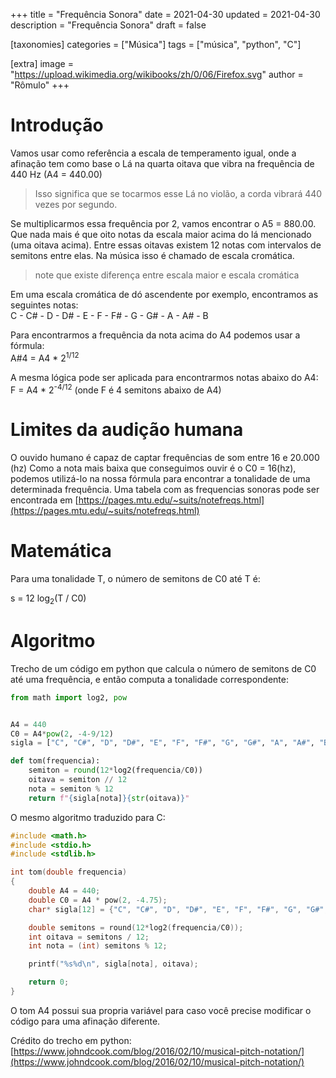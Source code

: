 +++
title = "Frequência Sonora"
date = 2021-04-30
updated = 2021-04-30
description = "Frequência Sonora"
draft = false

[taxonomies]
categories = ["Música"]
tags = ["música", "python", "C"]

[extra]
image = "https://upload.wikimedia.org/wikibooks/zh/0/06/Firefox.svg"
author = "Rômulo"
+++

# Introdução

Vamos usar como referência a escala de temperamento igual, onde a afinação tem como base o Lá na quarta oitava que vibra na frequência de 440 Hz (A4 = 440.00)

> Isso significa que se tocarmos esse Lá no violão, a corda vibrará 440 vezes por segundo.

Se multiplicarmos essa frequência por 2, vamos encontrar o A5 = 880.00. Que nada mais é que oito notas da escala maior acima do lá mencionado (uma oitava acima). Entre essas oitavas existem 12 notas com intervalos de semitons entre elas.  Na música isso é chamado de escala cromática.

> note que existe diferença entre escala maior e escala cromática

Em uma escala cromática de dó ascendente por exemplo, encontramos as seguintes notas:  
C - C# - D - D# - E - F - F# - G - G# - A - A# - B

Para encontrarmos a frequência da nota acima do A4 podemos usar a fórmula:  
A#4 = A4 * 2<sup>1/12</sup>  

A mesma lógica pode ser aplicada para encontrarmos notas abaixo do A4:  
F = A4 * 2<sup>-4/12</sup> (onde F é 4 semitons abaixo de A4)

# Limites da audição humana
O ouvido humano é capaz de captar frequências de som entre 16 e 20.000 (hz)
Como a nota mais baixa que conseguimos ouvir é o C0 = 16(hz), podemos utilizá-lo na nossa fórmula para encontrar a tonalidade de uma determinada frequência. Uma tabela com as frequencias sonoras pode ser encontrada em [https://pages.mtu.edu/~suits/notefreqs.html](https://pages.mtu.edu/~suits/notefreqs.html)

# Matemática

Para uma tonalidade T, o número de semitons de C0 até T é:

s = 12 log<sub>2</sub>(T / C0)

# Algoritmo

Trecho de um código em python que calcula o número de semitons de C0 até uma frequência, e então computa a tonalidade correspondente:

```python
from math import log2, pow


A4 = 440
C0 = A4*pow(2, -4-9/12)
sigla = ["C", "C#", "D", "D#", "E", "F", "F#", "G", "G#", "A", "A#", "B"]

def tom(frequencia):
    semiton = round(12*log2(frequencia/C0))
    oitava = semiton // 12
    nota = semiton % 12
    return f"{sigla[nota]}{str(oitava)}"

```

O mesmo algoritmo traduzido para C:
```C
#include <math.h>
#include <stdio.h>
#include <stdlib.h>

int tom(double frequencia)
{
	double A4 = 440;
	double C0 = A4 * pow(2, -4.75);
	char* sigla[12] = {"C", "C#", "D", "D#", "E", "F", "F#", "G", "G#", "A", "A#", "B"};

	double semitons = round(12*log2(frequencia/C0));
	int oitava = semitons / 12;
	int nota = (int) semitons % 12;

	printf("%s%d\n", sigla[nota], oitava);

	return 0;
}

```
O tom A4 possui sua propria variável para caso você precise modificar o código para uma afinação diferente.

Crédito do trecho em python: [https://www.johndcook.com/blog/2016/02/10/musical-pitch-notation/](https://www.johndcook.com/blog/2016/02/10/musical-pitch-notation/)
